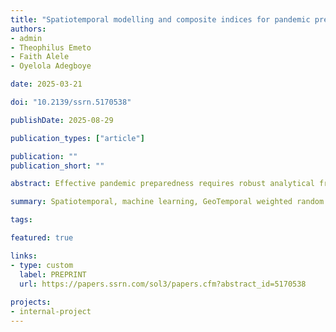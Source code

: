 ```yaml
---
title: "Spatiotemporal modelling and composite indices for pandemic preparedness: A novel geospatial-temporal approach (In revision)"
authors:
- admin
- Theophilus Emeto
- Faith Alele
- Oyelola Adegboye

date: 2025-03-21

doi: "10.2139/ssrn.5170538"

publishDate: 2025-08-29

publication_types: ["article"]

publication: ""
publication_short: ""

abstract: Effective pandemic preparedness requires robust analytical frameworks that capture the spatiotemporal evolution of infectious diseases. We propose a novel geographically and temporally weighted random forest (GTWRF) model designed to enhance predictive accuracy in epidemic modelling by integrating spatial and temporal dependencies within an adaptive weighting framework. GTWRF incorporates one novel and two existing spatiotemporal distance (STD) functions into Gaussian distance-decay weight function, dynamically assigning higher weights to observations closer in space and time. This model was applied to COVID-19 incidence across US counties, addressing key limitations of traditional geographically weighted random forest (GWRF) models. By leveraging local epidemiological, demographic (race-ethnic), socioeconomic (adversity), and environmental composite indicators, GTWRF captures dynamic regional vulnerabilities during three critical pandemic waves. Performance evaluations demonstrate that the novel STD-based GTWRF model significantly outperforms standard GWRF, reducing out-of-bag mean absolute error and root mean square error. Findings indicate that epidemiological indicators consistently drive COVID-19 incidence, while demographic (race-ethnic) factors dominate early (first wave) outbreaks, environmental factors peak in influence during the second, and socioeconomic adversity becomes more prominent in the third wave. Regional vulnerabilities, particularly in the South and West, persisted, with multiple indicators contributing significantly to COVID-19 incidence. The superior predictive capability of GTWRF in modelling spatiotemporal disease spread underscores its potential for real-time outbreak monitoring, resource allocation and targeted intervention strategies. This study provides valuable insights for public health policymakers seeking to enhance pandemic preparedness strategies and mitigate structural vulnerabilities in future outbreaks.

summary: Spatiotemporal, machine learning, GeoTemporal weighted random forest, composite indicators, COVID-19, pandemic preparedness.

tags:

featured: true

links:
- type: custom
  label: PREPRINT
  url: https://papers.ssrn.com/sol3/papers.cfm?abstract_id=5170538
  
projects:
- internal-project
---
```

